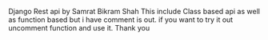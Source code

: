Django Rest api by Samrat Bikram Shah
This include Class based api as well as function based but i have comment is out. if you want to try it out uncomment function and use it. Thank you
